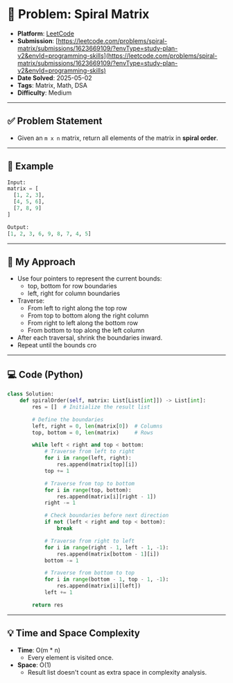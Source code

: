 # 🧲 Problem: Spiral Matrix

- **Platform**: [LeetCode](https://leetcode.com/problems/spiral-matrix/description/?envType=study-plan-v2&envId=programming-skills)
- **Submission**: [https://leetcode.com/problems/spiral-matrix/submissions/1623669109/?envType=study-plan-v2&envId=programming-skills](https://leetcode.com/problems/spiral-matrix/submissions/1623669109/?envType=study-plan-v2&envId=programming-skills)
- **Date Solved**: 2025-05-02
- **Tags**: Matrix, Math, DSA
- **Difficulty**: Medium

---

## ✅ Problem Statement
- Given an `m x n` matrix, return all elements of the matrix in **spiral order**.

---

## 🧪 Example

```python
Input:
matrix = [
  [1, 2, 3],
  [4, 5, 6],
  [7, 8, 9]
]

Output:
[1, 2, 3, 6, 9, 8, 7, 4, 5]

```
---

## 🚀 My Approach
- Use four pointers to represent the current bounds:
   - top, bottom for row boundaries
   - left, right for column boundaries
- Traverse:
   - From left to right along the top row
   - From top to bottom along the right column
   - From right to left along the bottom row
   - From bottom to top along the left column
- After each traversal, shrink the boundaries inward.
- Repeat until the bounds cro

---

## 💻 Code (Python)

```python
class Solution:
    def spiralOrder(self, matrix: List[List[int]]) -> List[int]:
        res = []  # Initialize the result list

        # Define the boundaries
        left, right = 0, len(matrix[0])  # Columns
        top, bottom = 0, len(matrix)     # Rows

        while left < right and top < bottom:
            # Traverse from left to right
            for i in range(left, right):
                res.append(matrix[top][i])
            top += 1

            # Traverse from top to bottom
            for i in range(top, bottom):
                res.append(matrix[i][right - 1])
            right -= 1

            # Check boundaries before next direction
            if not (left < right and top < bottom):
                break

            # Traverse from right to left
            for i in range(right - 1, left - 1, -1):
                res.append(matrix[bottom - 1][i])
            bottom -= 1

            # Traverse from bottom to top
            for i in range(bottom - 1, top - 1, -1):
                res.append(matrix[i][left])
            left += 1

        return res

```

---

## 💡 Time and Space Complexity
- **Time**: O(m * n)
    - Every element is visited once.
- **Space**: O(1)
    - Result list doesn't count as extra space in complexity analysis.
